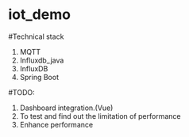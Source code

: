 # iot_demo
#Technical stack
  1. MQTT
  2. Influxdb_java
  3. InfluxDB
  4. Spring Boot

#TODO:
  1. Dashboard integration.(Vue)
  2. To test and find out the limitation of performance
  3. Enhance performance
